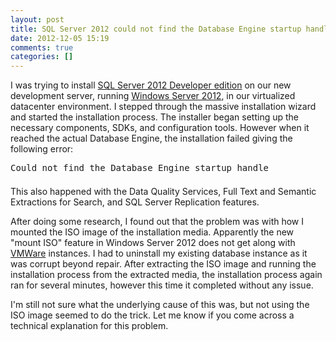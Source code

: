 ```yaml
---
layout: post
title: SQL Server 2012 could not find the Database Engine startup handle
date: 2012-12-05 15:19
comments: true
categories: []
---
```

I was trying to install <a href="http://www.microsoft.com/sqlserver/en/us/editions/2012-editions/enterprise.aspx" target="_blank">SQL Server 2012 Developer edition</a> on our new development server, running <a href="http://www.microsoft.com/en-us/server-cloud/windows-server/default.aspx" target="_blank">Windows Server 2012</a>, in our virtualized datacenter environment. I stepped through the massive installation wizard and started the installation process. The installer began setting up the necessary components, SDKs, and configuration tools. However when it reached the actual Database Engine, the installation failed giving the following error:

<pre style="margin-bottom: 1.5em;">Could not find the Database Engine startup handle</pre>

This also happened with the Data Quality Services, Full Text and Semantic Extractions for Search, and SQL Server Replication features.

After doing some research, I found out that the problem was with how I mounted the ISO image of the installation media. Apparently the new "mount ISO" feature in Windows Server 2012 does not get along with <a href="http://www.vmware.com/" target="_blank">VMWare</a> instances. I had to uninstall my existing database instance as it was corrupt beyond repair. After extracting the ISO image and running the installation process from the extracted media, the installation process again ran for several minutes, however this time it completed without any issue.

I'm still not sure what the underlying cause of this was, but not using the ISO image seemed to do the trick. Let me know if you come across a technical explanation for this problem.

